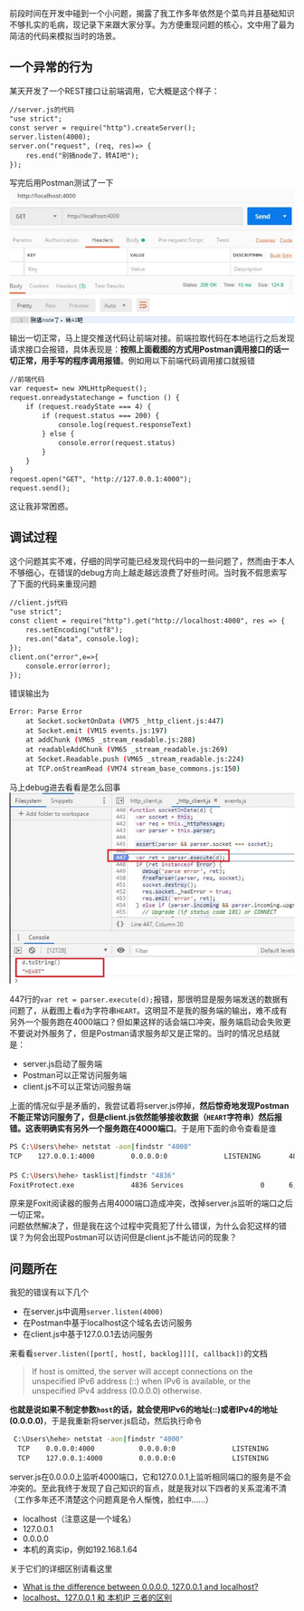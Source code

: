 前段时间在开发中碰到一个小问题，揭露了我工作多年依然是个菜鸟并且基础知识不够扎实的毛病，现记录下来跟大家分享。为方便重现问题的核心，文中用了最为简洁的代码来模拟当时的场景。

## 一个异常的行为
某天开发了一个REST接口让前端调用，它大概是这个样子：
```JS
//server.js的代码
"use strict";
const server = require("http").createServer();
server.listen(4000);
server.on("request", (req, res)=> {
    res.end("别搞node了，转AI吧");
});
```
写完后用Postman测试了一下  
![ip_address_issue.jpg](/imgs/ip_address_issue.jpg)  
输出一切正常，马上提交推送代码让前端对接。前端拉取代码在本地运行之后发现请求接口会报错，具体表现是：**按照上面截图的方式用Postman调用接口的话一切正常，用手写的程序调用报错**。例如用以下前端代码调用接口就报错
```JS
//前端代码
var request= new XMLHttpRequest();
request.onreadystatechange = function () {
    if (request.readyState === 4) {
        if (request.status === 200) {
            console.log(request.responseText)
        } else {
            console.error(request.status)
        }
    }
}
request.open("GET", "http://127.0.0.1:4000");
request.send();
```
这让我非常困惑。

## 调试过程
这个问题其实不难，仔细的同学可能已经发现代码中的一些问题了，然而由于本人不够细心，在错误的debug方向上越走越远浪费了好些时间。当时我不假思索写了下面的代码来重现问题
```JS
//client.js代码
"use strict";
const client = require("http").get("http://localhost:4000", res => {
    res.setEncoding("utf8");
    res.on("data", console.log);
});
client.on("error",e=>{
    console.error(error);
});
```
错误输出为
```bash
Error: Parse Error
    at Socket.socketOnData (VM75 _http_client.js:447)
    at Socket.emit (VM15 events.js:197)
    at addChunk (VM65 _stream_readable.js:288)
    at readableAddChunk (VM65 _stream_readable.js:269)
    at Socket.Readable.push (VM65 _stream_readable.js:224)
    at TCP.onStreamRead (VM74 stream_base_commons.js:150)
```
马上debug进去看看是怎么回事  
![ip_address_issue2.jpg](/imgs/ip_address_issue2.jpg)  

447行的`var ret = parser.execute(d);`报错，那很明显是服务端发送的数据有问题了，从截图上看`d`为字符串`HEART`。这明显不是我的服务端的输出，难不成有另外一个服务跑在4000端口？但如果这样的话会端口冲突，服务端启动会失败更不要说对外服务了，但是Postman请求服务却又是正常的。当时的情况总结就是：
* server.js启动了服务端
* Postman可以正常访问服务端
* client.js不可以正常访问服务端

上面的情况似乎是矛盾的，我尝试着将server.js停掉，**然后惊奇地发现Postman不能正常访问服务了，但是client.js依然能够接收数据（`HEART`字符串）然后报错。这表明确实有另外一个服务跑在4000端口**。于是用下面的命令查看是谁
```bash
PS C:\Users\hehe> netstat -aon|findstr "4000"
TCP    127.0.0.1:4000         0.0.0.0:0              LISTENING       4836

PS C:\Users\hehe> tasklist|findstr "4836"
FoxitProtect.exe              4836 Services                   0      6,472 K
```


原来是Foxit阅读器的服务占用4000端口造成冲突，改掉server.js监听的端口之后一切正常。  
问题依然解决了，但是我在这个过程中究竟犯了什么错误，为什么会犯这样的错误？为何会出现Postman可以访问但是client.js不能访问的现象？


## 问题所在
我犯的错误有以下几个
* 在server.js中调用`server.listen(4000)`
* 在Postman中基于localhost这个域名去访问服务
* 在client.js中基于127.0.0.1去访问服务

来看看`server.listen([port[, host[, backlog]]][, callback])`的文档
> If host is omitted, the server will accept connections on the unspecified IPv6 address (::) when IPv6 is available, or the unspecified IPv4 address (0.0.0.0) otherwise.  

**也就是说如果不制定参数`host`的话，就会使用IPv6的地址(::)或者IPv4的地址(0.0.0.0)**，于是我重新将server.js启动，然后执行命令
```bash
 C:\Users\hehe> netstat -aon|findstr "4000"
  TCP    0.0.0.0:4000           0.0.0.0:0              LISTENING       13176
  TCP    127.0.0.1:4000         0.0.0.0:0              LISTENING       4836
```
server.js在0.0.0.0上监听4000端口，它和127.0.0.1上监听相同端口的服务是不会冲突的。至此我终于发现了自己知识的盲点，就是我对以下四者的关系混淆不清（工作多年还不清楚这个问题真是令人惭愧，脸红中......）
* localhost（注意这是一个域名）
* 127.0.0.1
* 0.0.0.0
* 本机的真实ip，例如192.168.1.64

关于它们的详细区别请看这里
* [What is the difference between 0.0.0.0, 127.0.0.1 and localhost?](https://stackoverflow.com/questions/20778771/what-is-the-difference-between-0-0-0-0-127-0-0-1-and-localhost)
* [localhost、127.0.0.1 和 本机IP 三者的区别](https://www.zhihu.com/question/23940717)
